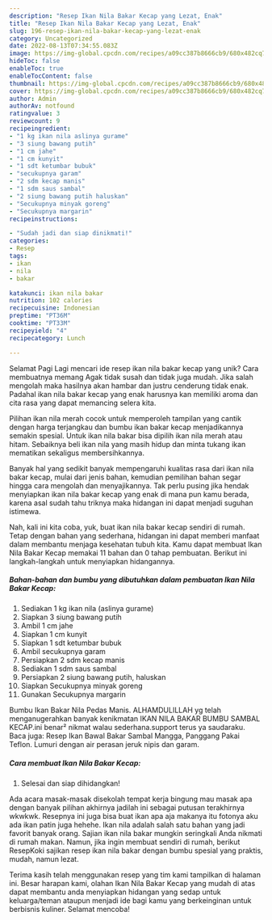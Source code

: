 ```yaml
---
description: "Resep Ikan Nila Bakar Kecap yang Lezat, Enak"
title: "Resep Ikan Nila Bakar Kecap yang Lezat, Enak"
slug: 196-resep-ikan-nila-bakar-kecap-yang-lezat-enak
category: Uncategorized
date: 2022-08-13T07:34:55.083Z
image: https://img-global.cpcdn.com/recipes/a09cc387b8666cb9/680x482cq70/ikan-nila-bakar-kecap-foto-resep-utama.jpg
hideToc: false
enableToc: true
enableTocContent: false
thumbnail: https://img-global.cpcdn.com/recipes/a09cc387b8666cb9/680x482cq70/ikan-nila-bakar-kecap-foto-resep-utama.jpg
cover: https://img-global.cpcdn.com/recipes/a09cc387b8666cb9/680x482cq70/ikan-nila-bakar-kecap-foto-resep-utama.jpg
author: Admin
authorAv: notfound
ratingvalue: 3
reviewcount: 9
recipeingredient:
- "1 kg ikan nila aslinya gurame"
- "3 siung bawang putih"
- "1 cm jahe"
- "1 cm kunyit"
- "1 sdt ketumbar bubuk"
- "secukupnya garam"
- "2 sdm kecap manis"
- "1 sdm saus sambal"
- "2 siung bawang putih haluskan"
- "Secukupnya minyak goreng"
- "Secukupnya margarin"
recipeinstructions:

- "Sudah jadi dan siap dinikmati!"
categories:
- Resep
tags:
- ikan
- nila
- bakar

katakunci: ikan nila bakar 
nutrition: 102 calories
recipecuisine: Indonesian
preptime: "PT36M"
cooktime: "PT33M"
recipeyield: "4"
recipecategory: Lunch

---
```



Selamat Pagi Lagi mencari ide resep ikan nila bakar kecap yang unik? Cara membuatnya memang Agak tidak susah dan tidak juga mudah. Jika salah mengolah maka hasilnya akan hambar dan justru cenderung tidak enak. Padahal ikan nila bakar kecap yang enak harusnya kan memiliki aroma dan cita rasa yang dapat memancing selera kita.


Pilihan ikan nila merah cocok untuk memperoleh tampilan yang cantik dengan harga terjangkau dan bumbu ikan bakar kecap menjadikannya semakin spesial. Untuk ikan nila bakar bisa dipilih ikan nila merah atau hitam. Sebaiknya beli ikan nila yang masih hidup dan minta tukang ikan mematikan sekaligus membersihkannya.

Banyak hal yang sedikit banyak mempengaruhi kualitas rasa dari ikan nila bakar kecap, mulai dari jenis bahan, kemudian pemilihan bahan segar hingga cara mengolah dan menyajikannya. Tak perlu pusing jika hendak menyiapkan ikan nila bakar kecap yang enak di mana pun kamu berada, karena asal sudah tahu triknya maka hidangan ini dapat menjadi suguhan istimewa.


Nah, kali ini kita coba, yuk, buat ikan nila bakar kecap sendiri di rumah. Tetap dengan bahan yang sederhana, hidangan ini dapat memberi manfaat dalam membantu menjaga kesehatan tubuh kita. Kamu dapat membuat Ikan Nila Bakar Kecap memakai 11 bahan dan 0 tahap pembuatan. Berikut ini langkah-langkah untuk menyiapkan hidangannya.

<!--inarticleads1-->

##### Bahan-bahan dan bumbu yang dibutuhkan dalam pembuatan Ikan Nila Bakar Kecap:

1. Sediakan 1 kg ikan nila (aslinya gurame)
1. Siapkan 3 siung bawang putih
1. Ambil 1 cm jahe
1. Siapkan 1 cm kunyit
1. Siapkan 1 sdt ketumbar bubuk
1. Ambil secukupnya garam
1. Persiapkan 2 sdm kecap manis
1. Sediakan 1 sdm saus sambal
1. Persiapkan 2 siung bawang putih, haluskan
1. Siapkan Secukupnya minyak goreng
1. Gunakan Secukupnya margarin


Bumbu Ikan Bakar Nila Pedas Manis. ALHAMDULILLAH yg telah menganugerahkan banyak kenikmatan IKAN NILA BAKAR BUMBU SAMBAL KECAP.ini benar² nikmat walau sederhana.support terus ya saudaraku. Baca juga: Resep Ikan Bawal Bakar Sambal Mangga, Panggang Pakai Teflon. Lumuri dengan air perasan jeruk nipis dan garam. 

<!--inarticleads2-->

##### Cara membuat Ikan Nila Bakar Kecap:


1. Selesai dan siap dihidangkan!

Ada acara masak-masak disekolah tempat kerja bingung mau masak apa dengan banyak pilihan akhirnya jadilah ini sebagai putusan terakhirnya wkwkwk. Resepnya ini juga bisa buat ikan apa aja makanya itu fotonya aku ada ikan patin juga hehehe. Ikan nila adalah salah satu bahan yang jadi favorit banyak orang. Sajian ikan nila bakar mungkin seringkali Anda nikmati di rumah makan. Namun, jika ingin membuat sendiri di rumah, berikut ResepKoki sajikan resep ikan nila bakar dengan bumbu spesial yang praktis, mudah, namun lezat. 

Terima kasih telah menggunakan resep yang tim kami tampilkan di halaman ini. Besar harapan kami, olahan Ikan Nila Bakar Kecap yang mudah di atas dapat membantu anda menyiapkan hidangan yang sedap untuk keluarga/teman ataupun menjadi ide bagi kamu yang berkeinginan untuk berbisnis kuliner. Selamat mencoba!
